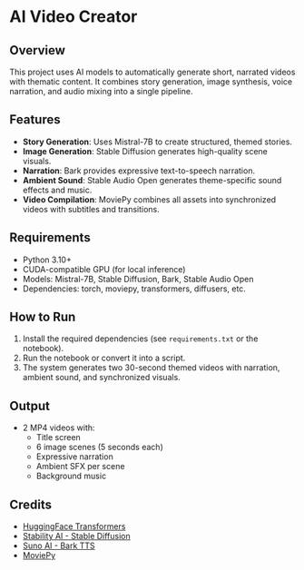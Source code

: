 # AI Video Creator

## Overview

This project uses AI models to automatically generate short, narrated videos with thematic content. It combines story generation, image synthesis, voice narration, and audio mixing into a single pipeline.

## Features

- **Story Generation**: Uses Mistral-7B to create structured, themed stories.
- **Image Generation**: Stable Diffusion generates high-quality scene visuals.
- **Narration**: Bark provides expressive text-to-speech narration.
- **Ambient Sound**: Stable Audio Open generates theme-specific sound effects and music.
- **Video Compilation**: MoviePy combines all assets into synchronized videos with subtitles and transitions.

## Requirements

- Python 3.10+
- CUDA-compatible GPU (for local inference)
- Models: Mistral-7B, Stable Diffusion, Bark, Stable Audio Open
- Dependencies: torch, moviepy, transformers, diffusers, etc.

## How to Run

1. Install the required dependencies (see `requirements.txt` or the notebook).
2. Run the notebook or convert it into a script.
3. The system generates two 30-second themed videos with narration, ambient sound, and synchronized visuals.

## Output

- 2 MP4 videos with:
  - Title screen
  - 6 image scenes (5 seconds each)
  - Expressive narration
  - Ambient SFX per scene
  - Background music

## Credits

- [HuggingFace Transformers](https://huggingface.co)
- [Stability AI - Stable Diffusion](https://stability.ai)
- [Suno AI - Bark TTS](https://github.com/suno-ai/bark)
- [MoviePy](https://zulko.github.io/moviepy/)


